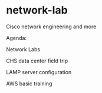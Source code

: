 # network-lab
Cisco network engineering and more

Agenda:

Network Labs

CHS data center field trip 

LAMP server configuration 

AWS basic training 

